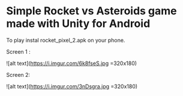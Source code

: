 # Simple Rocket vs Asteroids game made with Unity for Android
To play instal rocket_pixel_2.apk on your phone.


Screen 1 :

![alt text](https://i.imgur.com/6k8fseS.jpg =320x180)




Screen 2:
	
![alt text](https://i.imgur.com/3nDsgra.jpg =320x180)
